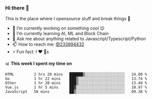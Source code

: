 ### Hi there 👋

<!--
**a233894432/a233894432** is a ✨ _special_ ✨ repository because its `README.md` (this file) appears on your GitHub profile.

Here are some ideas to get you started:

- 🔭 I’m currently working on ...
- 🌱 I’m currently learning ...
- 👯 I’m looking to collaborate on ...
- 🤔 I’m looking for help with ...
- 💬 Ask me about ...
- 📫 How to reach me: ...
- 😄 Pronouns: ...
- ⚡ Fun fact: ...
-->
 
 
This is the place where I opensource stuff and break things :rofl:

- 🔭 I’m currently working on something cool :wink:
- 🌱 I’m currently learning AI, ML and Block Chain
- 💬 Ask me about anything related to Javascript/Typescript/Python
- 📫 How to reach me: [@233894432](https://twitter.com/233894432)
- ⚡ Fun fact: I :heart: :dog:s

📊 **This week I spent my time on**
<!--START_SECTION:waka-->
```text
HTML         2 hrs 28 mins   ██████▒░░░░░░░░░░░░░░░░░░   24.80 % 
Go           1 hr 22 mins    ███▒░░░░░░░░░░░░░░░░░░░░░   13.74 % 
Other        1 hr 20 mins    ███▒░░░░░░░░░░░░░░░░░░░░░   13.49 % 
Vue.js       1 hr 5 mins     ██▓░░░░░░░░░░░░░░░░░░░░░░   10.97 % 
JavaScript   56 mins         ██▒░░░░░░░░░░░░░░░░░░░░░░   09.38 % 
```
<!--END_SECTION:waka-->
